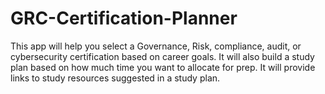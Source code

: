 # GRC-Certification-Planner
This app will help you select a Governance, Risk, compliance, audit, or cybersecurity certification based on career goals. It will also build a study plan based on how much time you want to allocate for prep. It will provide links to study resources suggested in a study plan.
